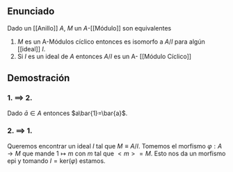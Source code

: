 
## Enunciado

Dado un [[Anillo]] $A$, $M$ un $A$-[[Módulo]] son equivalentes
1. $M$ es un A-Módulos cíclico entonces es isomorfo a $A / I$ para algún [[ideal]] $I$.
2. Si $I$ es un ideal de $A$ entonces $A/I$ es un A- [[Módulo Cíclico]]

## Demostración

### 1. $\implies$ 2.

Dado $\bar{a} \in A$ entonces $a\bar{1}=\bar{a}$.

### 2. $\implies$ 1.

Queremos encontrar un ideal $I$ tal que $M \equiv A / I$. Tomemos el morfismo $\varphi:A\to M$
que mande $1 \mapsto m$ con $m$ tal que $<m> = M$. Esto nos da un morfismo epi y tomando $I = \text{ker}(\varphi)$ estamos.
